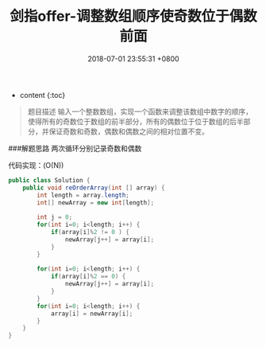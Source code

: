 ﻿---
layout: post
title:  "剑指offer-调整数组顺序使奇数位于偶数前面"
date:   2018-07-01 23:55:31 +0800
categories: 剑指offer 
tags: 数组
---

* content
{:toc}

> 题目描述
输入一个整数数组，实现一个函数来调整该数组中数字的顺序，使得所有的奇数位于数组的前半部分，所有的偶数位于位于数组的后半部分，并保证奇数和奇数，偶数和偶数之间的相对位置不变。

###解题思路
两次循环分别记录奇数和偶数

代码实现：(O(N))
```java
public class Solution {
    public void reOrderArray(int [] array) {
        int length = array.length;
        int[] newArray = new int[length];
        
        int j = 0;
        for(int i=0; i<length; i++) {
            if(array[i]%2 != 0 ) {
                newArray[j++] = array[i];
            }
        }
        
        for(int i=0; i<length; i++) {
            if(array[i]%2 == 0) {
                newArray[j++] = array[i];
            }
        }
        for(int i=0; i<length; i++) {
            array[i] = newArray[i];
        }
    }
}
```



